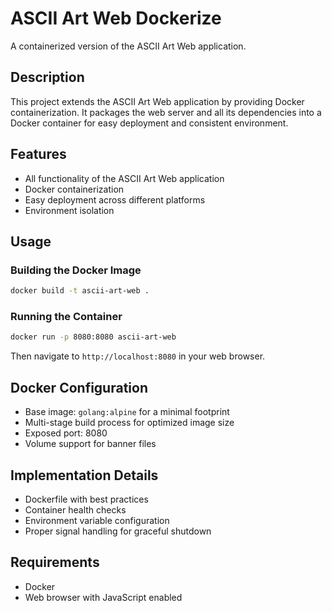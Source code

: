 # ASCII Art Web Dockerize

A containerized version of the ASCII Art Web application.

## Description

This project extends the ASCII Art Web application by providing Docker containerization. It packages the web server and all its dependencies into a Docker container for easy deployment and consistent environment.

## Features

- All functionality of the ASCII Art Web application
- Docker containerization
- Easy deployment across different platforms
- Environment isolation

## Usage

### Building the Docker Image

```bash
docker build -t ascii-art-web .
```

### Running the Container

```bash
docker run -p 8080:8080 ascii-art-web
```

Then navigate to `http://localhost:8080` in your web browser.

## Docker Configuration

- Base image: `golang:alpine` for a minimal footprint
- Multi-stage build process for optimized image size
- Exposed port: 8080
- Volume support for banner files

## Implementation Details

- Dockerfile with best practices
- Container health checks
- Environment variable configuration
- Proper signal handling for graceful shutdown

## Requirements

- Docker
- Web browser with JavaScript enabled
